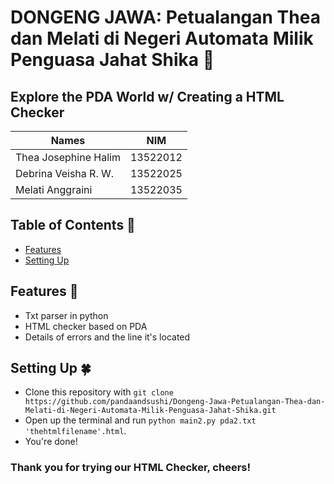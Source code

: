 # DONGENG JAWA: Petualangan Thea dan Melati di Negeri Automata Milik Penguasa Jahat Shika 👑
## Explore the PDA World w/ Creating a HTML Checker 

| Names                  | NIM      |
| ---------------------- |:--------:|
| Thea Josephine Halim   | 13522012 |
| Debrina Veisha R. W.   | 13522025 |
| Melati Anggraini       | 13522035 |

## Table of Contents 💫
* [Features](#features-🎈)
* [Setting Up](#setting-up-🍀)

## Features 🎈
- Txt parser in python
- HTML checker based on PDA
- Details of errors and the line it's located

## Setting Up 🍀
- Clone this repository with `git clone https://github.com/pandaandsushi/Dongeng-Jawa-Petualangan-Thea-dan-Melati-di-Negeri-Automata-Milik-Penguasa-Jahat-Shika.git`
- Open up the terminal and run `python main2.py pda2.txt 'thehtmlfilename'.html`.
- You're done!

### Thank you for trying our HTML Checker, cheers! 
